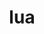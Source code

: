 ---
title: "lua"
layout: cache
categories: [package, develop-2024-05-26]
meta: {"versions": ["5.3.6", "5.4.6"], "compilers": ["apple-clang@=15.0.0", "cce@=15.0.1", "gcc@=11.4.0", "gcc@=7.3.1", "gcc@=7.5.0", "gcc@=9.4.0", "oneapi@=2024.0.0"], "oss": ["amzn2", "rhel8", "ubuntu18.04", "ubuntu20.04", "ubuntu22.04", "ventura"], "platforms": ["darwin", "linux"], "targets": ["aarch64", "neoverse_n1", "neoverse_v1", "neoverse_v2", "ppc64le", "x86_64_v3", "zen4"], "stacks": ["aws-isc", "aws-isc-aarch64", "e4s", "e4s-cray-rhel", "e4s-neoverse-v2", "e4s-neoverse_v1", "e4s-oneapi", "e4s-power", "ml-darwin-aarch64-mps", "ml-linux-x86_64-cpu", "ml-linux-x86_64-cuda", "radiuss", "root", "tutorial"], "num_specs": 17, "num_specs_by_stack": {"root": 17, "ml-darwin-aarch64-mps": 1, "aws-isc-aarch64": 2, "aws-isc": 1, "e4s-cray-rhel": 1, "radiuss": 2, "e4s-power": 2, "e4s-neoverse_v1": 2, "e4s-neoverse-v2": 2, "tutorial": 1, "e4s": 2, "ml-linux-x86_64-cuda": 1, "ml-linux-x86_64-cpu": 1, "e4s-oneapi": 2}}
spec_details: [{"hash": "ienqagou43vi7fmz4tlfaudbf365qzu7", "compiler": "apple-clang@=15.0.0", "versions": ["5.3.6"], "os": "ventura", "platform": "darwin", "target": "aarch64", "variants": ["build_system=makefile", "fetcher=curl", "~pcfile", "+shared"], "stacks": ["root", "ml-darwin-aarch64-mps"], "size": "-", "tarball": "https://binaries.spack.io/releases/develop-2024-05-26/build_cache/darwin-ventura-aarch64/apple-clang-15.0.0/lua-5.3.6/darwin-ventura-aarch64-apple-clang-15.0.0-lua-5.3.6-ienqagou43vi7fmz4tlfaudbf365qzu7.spack"}, {"hash": "bs7ckcqpa6dtcqfx33iplzkgxvhqegse", "compiler": "gcc@=7.3.1", "versions": ["5.3.6"], "os": "amzn2", "platform": "linux", "target": "aarch64", "variants": ["build_system=makefile", "fetcher=curl", "~pcfile", "+shared"], "stacks": ["root", "aws-isc-aarch64"], "size": "-", "tarball": "https://binaries.spack.io/releases/develop-2024-05-26/build_cache/linux-amzn2-aarch64/gcc-7.3.1/lua-5.3.6/linux-amzn2-aarch64-gcc-7.3.1-lua-5.3.6-bs7ckcqpa6dtcqfx33iplzkgxvhqegse.spack"}, {"hash": "pfamwos3wqmjtfetxo5qwl4lcq6iw6vb", "compiler": "gcc@=7.3.1", "versions": ["5.3.6"], "os": "amzn2", "platform": "linux", "target": "neoverse_n1", "variants": ["build_system=makefile", "fetcher=curl", "~pcfile", "+shared"], "stacks": ["root", "aws-isc-aarch64"], "size": "-", "tarball": "https://binaries.spack.io/releases/develop-2024-05-26/build_cache/linux-amzn2-neoverse_n1/gcc-7.3.1/lua-5.3.6/linux-amzn2-neoverse_n1-gcc-7.3.1-lua-5.3.6-pfamwos3wqmjtfetxo5qwl4lcq6iw6vb.spack"}, {"hash": "selc625dvf7rjz7jl75r7nsjwz7kpmca", "compiler": "gcc@=7.3.1", "versions": ["5.3.6"], "os": "amzn2", "platform": "linux", "target": "x86_64_v3", "variants": ["build_system=makefile", "fetcher=curl", "~pcfile", "+shared"], "stacks": ["root", "aws-isc"], "size": "-", "tarball": "https://binaries.spack.io/releases/develop-2024-05-26/build_cache/linux-amzn2-x86_64_v3/gcc-7.3.1/lua-5.3.6/linux-amzn2-x86_64_v3-gcc-7.3.1-lua-5.3.6-selc625dvf7rjz7jl75r7nsjwz7kpmca.spack"}, {"hash": "75w2cxykwev46dnj4tmme6vbzkpegaio", "compiler": "cce@=15.0.1", "versions": ["5.3.6"], "os": "rhel8", "platform": "linux", "target": "zen4", "variants": ["build_system=makefile", "fetcher=curl", "~pcfile", "+shared"], "stacks": ["root", "e4s-cray-rhel"], "size": "-", "tarball": "https://binaries.spack.io/releases/develop-2024-05-26/build_cache/linux-rhel8-zen4/cce-15.0.1/lua-5.3.6/linux-rhel8-zen4-cce-15.0.1-lua-5.3.6-75w2cxykwev46dnj4tmme6vbzkpegaio.spack"}, {"hash": "lxvmpolgfhct7xme2kuw3wjfythmxmcq", "compiler": "gcc@=7.5.0", "versions": ["5.4.6"], "os": "ubuntu18.04", "platform": "linux", "target": "x86_64_v3", "variants": ["build_system=makefile", "fetcher=curl", "~pcfile", "+shared"], "stacks": ["root", "radiuss"], "size": "-", "tarball": "https://binaries.spack.io/releases/develop-2024-05-26/build_cache/linux-ubuntu18.04-x86_64_v3/gcc-7.5.0/lua-5.4.6/linux-ubuntu18.04-x86_64_v3-gcc-7.5.0-lua-5.4.6-lxvmpolgfhct7xme2kuw3wjfythmxmcq.spack"}, {"hash": "frz6bp5n54xb6n63mops63vzid6wo7zm", "compiler": "gcc@=7.5.0", "versions": ["5.3.6"], "os": "ubuntu18.04", "platform": "linux", "target": "x86_64_v3", "variants": ["build_system=makefile", "fetcher=curl", "~pcfile", "+shared"], "stacks": ["root", "radiuss"], "size": "-", "tarball": "https://binaries.spack.io/releases/develop-2024-05-26/build_cache/linux-ubuntu18.04-x86_64_v3/gcc-7.5.0/lua-5.3.6/linux-ubuntu18.04-x86_64_v3-gcc-7.5.0-lua-5.3.6-frz6bp5n54xb6n63mops63vzid6wo7zm.spack"}, {"hash": "wkabcwnm3xuftyoqihnbfzwx4mbsi5mq", "compiler": "gcc@=9.4.0", "versions": ["5.4.6"], "os": "ubuntu20.04", "platform": "linux", "target": "ppc64le", "variants": ["build_system=makefile", "fetcher=curl", "~pcfile", "+shared"], "stacks": ["root", "e4s-power"], "size": "-", "tarball": "https://binaries.spack.io/releases/develop-2024-05-26/build_cache/linux-ubuntu20.04-ppc64le/gcc-9.4.0/lua-5.4.6/linux-ubuntu20.04-ppc64le-gcc-9.4.0-lua-5.4.6-wkabcwnm3xuftyoqihnbfzwx4mbsi5mq.spack"}, {"hash": "eeifbah2svh7ihllouppo5d4urnq4huv", "compiler": "gcc@=9.4.0", "versions": ["5.3.6"], "os": "ubuntu20.04", "platform": "linux", "target": "ppc64le", "variants": ["build_system=makefile", "fetcher=curl", "~pcfile", "+shared"], "stacks": ["root", "e4s-power"], "size": "-", "tarball": "https://binaries.spack.io/releases/develop-2024-05-26/build_cache/linux-ubuntu20.04-ppc64le/gcc-9.4.0/lua-5.3.6/linux-ubuntu20.04-ppc64le-gcc-9.4.0-lua-5.3.6-eeifbah2svh7ihllouppo5d4urnq4huv.spack"}, {"hash": "4oyttuefkxcg66qgo7z5jrzwlcf5zyiw", "compiler": "gcc@=11.4.0", "versions": ["5.4.6"], "os": "ubuntu22.04", "platform": "linux", "target": "neoverse_v1", "variants": ["build_system=makefile", "fetcher=curl", "~pcfile", "+shared"], "stacks": ["root", "e4s-neoverse_v1"], "size": "-", "tarball": "https://binaries.spack.io/releases/develop-2024-05-26/build_cache/linux-ubuntu22.04-neoverse_v1/gcc-11.4.0/lua-5.4.6/linux-ubuntu22.04-neoverse_v1-gcc-11.4.0-lua-5.4.6-4oyttuefkxcg66qgo7z5jrzwlcf5zyiw.spack"}, {"hash": "qapcdr3frdkwic6fe73mnnirkkh6mzmz", "compiler": "gcc@=11.4.0", "versions": ["5.3.6"], "os": "ubuntu22.04", "platform": "linux", "target": "neoverse_v1", "variants": ["build_system=makefile", "fetcher=curl", "~pcfile", "+shared"], "stacks": ["root", "e4s-neoverse_v1"], "size": "-", "tarball": "https://binaries.spack.io/releases/develop-2024-05-26/build_cache/linux-ubuntu22.04-neoverse_v1/gcc-11.4.0/lua-5.3.6/linux-ubuntu22.04-neoverse_v1-gcc-11.4.0-lua-5.3.6-qapcdr3frdkwic6fe73mnnirkkh6mzmz.spack"}, {"hash": "uje62je3qm6633iyy2nr3qo5rfsy5bq6", "compiler": "gcc@=11.4.0", "versions": ["5.4.6"], "os": "ubuntu22.04", "platform": "linux", "target": "neoverse_v2", "variants": ["build_system=makefile", "fetcher=curl", "~pcfile", "+shared"], "stacks": ["root", "e4s-neoverse-v2"], "size": "-", "tarball": "https://binaries.spack.io/releases/develop-2024-05-26/build_cache/linux-ubuntu22.04-neoverse_v2/gcc-11.4.0/lua-5.4.6/linux-ubuntu22.04-neoverse_v2-gcc-11.4.0-lua-5.4.6-uje62je3qm6633iyy2nr3qo5rfsy5bq6.spack"}, {"hash": "glbqds7mugjwwojt67f4ldkn72ccnki5", "compiler": "gcc@=11.4.0", "versions": ["5.3.6"], "os": "ubuntu22.04", "platform": "linux", "target": "neoverse_v2", "variants": ["build_system=makefile", "fetcher=curl", "~pcfile", "+shared"], "stacks": ["root", "e4s-neoverse-v2"], "size": "-", "tarball": "https://binaries.spack.io/releases/develop-2024-05-26/build_cache/linux-ubuntu22.04-neoverse_v2/gcc-11.4.0/lua-5.3.6/linux-ubuntu22.04-neoverse_v2-gcc-11.4.0-lua-5.3.6-glbqds7mugjwwojt67f4ldkn72ccnki5.spack"}, {"hash": "kfzg5iowo3wjhm6kwwojqt3ojhpbyvng", "compiler": "gcc@=11.4.0", "versions": ["5.4.6"], "os": "ubuntu22.04", "platform": "linux", "target": "x86_64_v3", "variants": ["build_system=makefile", "fetcher=curl", "~pcfile", "+shared"], "stacks": ["root", "tutorial", "e4s"], "size": "-", "tarball": "https://binaries.spack.io/releases/develop-2024-05-26/build_cache/linux-ubuntu22.04-x86_64_v3/gcc-11.4.0/lua-5.4.6/linux-ubuntu22.04-x86_64_v3-gcc-11.4.0-lua-5.4.6-kfzg5iowo3wjhm6kwwojqt3ojhpbyvng.spack"}, {"hash": "y5moqfol2jckvhwzw7mhjj4ylmtrgk6l", "compiler": "gcc@=11.4.0", "versions": ["5.3.6"], "os": "ubuntu22.04", "platform": "linux", "target": "x86_64_v3", "variants": ["build_system=makefile", "fetcher=curl", "~pcfile", "+shared"], "stacks": ["root", "ml-linux-x86_64-cuda", "e4s", "ml-linux-x86_64-cpu"], "size": "-", "tarball": "https://binaries.spack.io/releases/develop-2024-05-26/build_cache/linux-ubuntu22.04-x86_64_v3/gcc-11.4.0/lua-5.3.6/linux-ubuntu22.04-x86_64_v3-gcc-11.4.0-lua-5.3.6-y5moqfol2jckvhwzw7mhjj4ylmtrgk6l.spack"}, {"hash": "hzrtgaqxjdw2q3dkfjmgr7zx6aumih2b", "compiler": "oneapi@=2024.0.0", "versions": ["5.3.6"], "os": "ubuntu22.04", "platform": "linux", "target": "x86_64_v3", "variants": ["build_system=makefile", "fetcher=curl", "~pcfile", "+shared"], "stacks": ["root", "e4s-oneapi"], "size": "-", "tarball": "https://binaries.spack.io/releases/develop-2024-05-26/build_cache/linux-ubuntu22.04-x86_64_v3/oneapi-2024.0.0/lua-5.3.6/linux-ubuntu22.04-x86_64_v3-oneapi-2024.0.0-lua-5.3.6-hzrtgaqxjdw2q3dkfjmgr7zx6aumih2b.spack"}, {"hash": "syigd7wamzzg4h7toakzai6odvygphxw", "compiler": "oneapi@=2024.0.0", "versions": ["5.4.6"], "os": "ubuntu22.04", "platform": "linux", "target": "x86_64_v3", "variants": ["build_system=makefile", "fetcher=curl", "~pcfile", "+shared"], "stacks": ["root", "e4s-oneapi"], "size": "-", "tarball": "https://binaries.spack.io/releases/develop-2024-05-26/build_cache/linux-ubuntu22.04-x86_64_v3/oneapi-2024.0.0/lua-5.4.6/linux-ubuntu22.04-x86_64_v3-oneapi-2024.0.0-lua-5.4.6-syigd7wamzzg4h7toakzai6odvygphxw.spack"}]
---